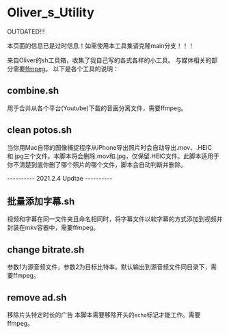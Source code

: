 # Oliver_s_Utility

OUTDATED!!!

本页面的信息已是过时信息！如需使用本工具集请克隆main分支！！！



来自Oliver的sh工具箱，收集了我自己写的各式各样的小工具。
与媒体相关的部分需要[ffmpeg](https://github.com/FFmpeg/FFmpeg)。
以下是各个工具的说明：

## combine.sh

用于合并从各个平台(Youtube)下载的音画分离文件，需要ffmpeg。

## clean potos.sh

当你用Mac自带的图像捕捉程序从iPhone导出照片时会自动导出.mov、.HEIC和.jpg三个文件。本脚本将会删除.mov和.jpg，仅保留.HEIC文件。此脚本适用于你不清楚到底你删了哪个照片的哪个文件，脚本会自动判断并删除。

---------- 2021.2.4 Updtae ----------

## 批量添加字幕.sh

视频和字幕在同一文件夹且命名相同时，将字幕文件以软字幕的方式添加到视频并封装在mkv容器中，需要ffmpeg。

## change bitrate.sh

参数1为源音频文件，参数2为目标比特率。默认输出到源音频文件同目录下，需要ffmpeg。

## remove ad.sh

移除片头特定时长的广告
本脚本需要移除开头的`echo`标记才能工作。需要ffmpeg。
